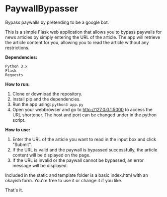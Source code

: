 # PaywallBypasser
Bypass paywalls by pretending to be a google bot.

This is a simple Flask web application that allows you to bypass paywalls for news articles by simply entering the URL of the article. The app will retrieve the article content for you, allowing you to read the article without any restrictions.

**Dependencies:**

    Python 3.x
    Flask
    Requests

**How to run:**

 1. Clone or download the repository.
 2. Install pip and the dependencies.
 3. Run the app using: ```python3 app.py```
 4. Open your webbrowser and go to http://127.0.0.1:5000 to access the URL shortener.
 The host and port can be changed under in the python script.

**How to use:**

 1. Enter the URL of the article you want to read in the input box and click "Submit".
 2. If the URL is valid and the paywall is bypassed successfully, the article content will be displayed on the page.
 3. If the URL is invalid or the paywall cannot be bypassed, an error message will be displayed.
 
Included in the static and template folder is a basic index.html with an okayish form.
You're free to use it or change it if you like.

That's it.
